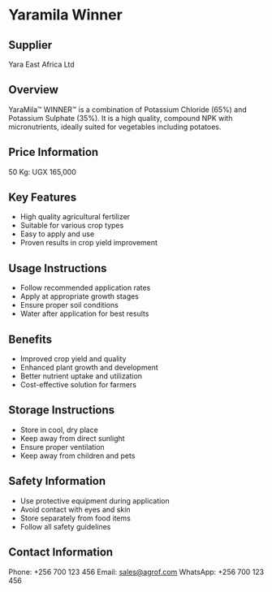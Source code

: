 # Yaramila Winner

## Supplier
Yara East Africa Ltd

## Overview
YaraMila™️ WINNER™️ is a combination of Potassium Chloride (65%) and Potassium Sulphate (35%). It is a high quality, compound NPK with micronutrients, ideally suited for vegetables including potatoes.

## Price Information
50 Kg: UGX 165,000

## Key Features
- High quality agricultural fertilizer
- Suitable for various crop types
- Easy to apply and use
- Proven results in crop yield improvement

## Usage Instructions
- Follow recommended application rates
- Apply at appropriate growth stages
- Ensure proper soil conditions
- Water after application for best results

## Benefits
- Improved crop yield and quality
- Enhanced plant growth and development
- Better nutrient uptake and utilization
- Cost-effective solution for farmers

## Storage Instructions
- Store in cool, dry place
- Keep away from direct sunlight
- Ensure proper ventilation
- Keep away from children and pets

## Safety Information
- Use protective equipment during application
- Avoid contact with eyes and skin
- Store separately from food items
- Follow all safety guidelines

## Contact Information
Phone: +256 700 123 456
Email: sales@agrof.com
WhatsApp: +256 700 123 456
